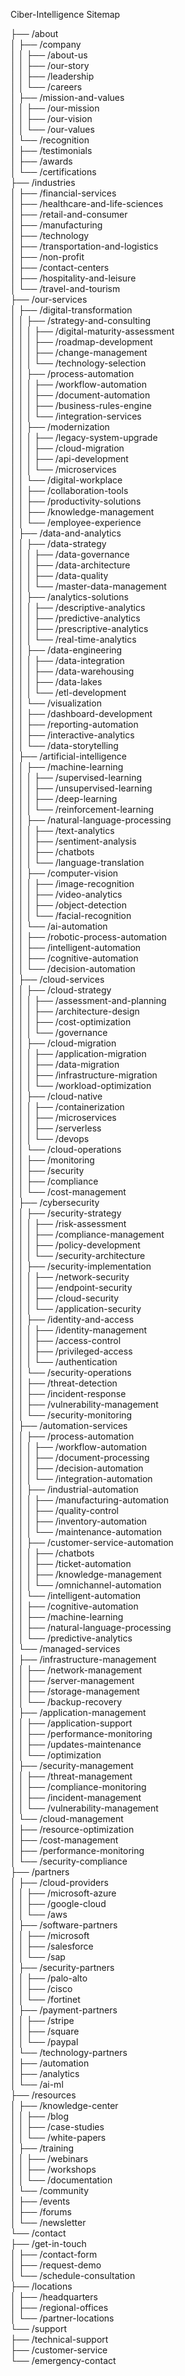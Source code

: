 Ciber-Intelligence Sitemap

├── /about  
│   ├── /company  
│   │   ├── /about-us  
│   │   ├── /our-story  
│   │   ├── /leadership  
│   │   └── /careers  
│   ├── /mission-and-values  
│   │   ├── /our-mission  
│   │   ├── /our-vision  
│   │   └── /our-values  
│   └── /recognition  
│   ├── /testimonials  
│   ├── /awards  
│   └── /certifications  
├── /industries  
│   ├── /financial-services  
│   ├── /healthcare-and-life-sciences  
│   ├── /retail-and-consumer  
│   ├── /manufacturing  
│   ├── /technology  
│   ├── /transportation-and-logistics  
│   ├── /non-profit  
│   ├── /contact-centers  
│   ├── /hospitality-and-leisure  
│   └── /travel-and-tourism  
├── /our-services  
│   ├── /digital-transformation  
│   │   ├── /strategy-and-consulting  
│   │   │   ├── /digital-maturity-assessment  
│   │   │   ├── /roadmap-development  
│   │   │   ├── /change-management  
│   │   │   └── /technology-selection  
│   │   ├── /process-automation  
│   │   │   ├── /workflow-automation  
│   │   │   ├── /document-automation  
│   │   │   ├── /business-rules-engine  
│   │   │   └── /integration-services  
│   │   ├── /modernization  
│   │   │   ├── /legacy-system-upgrade  
│   │   │   ├── /cloud-migration  
│   │   │   ├── /api-development  
│   │   │   └── /microservices  
│   │   └── /digital-workplace  
│   │   ├── /collaboration-tools  
│   │   ├── /productivity-solutions  
│   │   ├── /knowledge-management  
│   │   └── /employee-experience  
│   ├── /data-and-analytics  
│   │   ├── /data-strategy  
│   │   │   ├── /data-governance  
│   │   │   ├── /data-architecture  
│   │   │   ├── /data-quality  
│   │   │   └── /master-data-management  
│   │   ├── /analytics-solutions  
│   │   │   ├── /descriptive-analytics  
│   │   │   ├── /predictive-analytics  
│   │   │   ├── /prescriptive-analytics  
│   │   │   └── /real-time-analytics  
│   │   ├── /data-engineering  
│   │   │   ├── /data-integration  
│   │   │   ├── /data-warehousing  
│   │   │   ├── /data-lakes  
│   │   │   └── /etl-development  
│   │   └── /visualization  
│   │   ├── /dashboard-development  
│   │   ├── /reporting-automation  
│   │   ├── /interactive-analytics  
│   │   └── /data-storytelling  
│   ├── /artificial-intelligence  
│   │   ├── /machine-learning  
│   │   │   ├── /supervised-learning  
│   │   │   ├── /unsupervised-learning  
│   │   │   ├── /deep-learning  
│   │   │   └── /reinforcement-learning  
│   │   ├── /natural-language-processing  
│   │   │   ├── /text-analytics  
│   │   │   ├── /sentiment-analysis  
│   │   │   ├── /chatbots  
│   │   │   └── /language-translation  
│   │   ├── /computer-vision  
│   │   │   ├── /image-recognition  
│   │   │   ├── /video-analytics  
│   │   │   ├── /object-detection  
│   │   │   └── /facial-recognition  
│   │   └── /ai-automation  
│   │   ├── /robotic-process-automation  
│   │   ├── /intelligent-automation  
│   │   ├── /cognitive-automation  
│   │   └── /decision-automation  
│   ├── /cloud-services  
│   │   ├── /cloud-strategy  
│   │   │   ├── /assessment-and-planning  
│   │   │   ├── /architecture-design  
│   │   │   ├── /cost-optimization  
│   │   │   └── /governance  
│   │   ├── /cloud-migration  
│   │   │   ├── /application-migration  
│   │   │   ├── /data-migration  
│   │   │   ├── /infrastructure-migration  
│   │   │   └── /workload-optimization  
│   │   ├── /cloud-native  
│   │   │   ├── /containerization  
│   │   │   ├── /microservices  
│   │   │   ├── /serverless  
│   │   │   └── /devops  
│   │   └── /cloud-operations  
│   │   ├── /monitoring  
│   │   ├── /security  
│   │   ├── /compliance  
│   │   └── /cost-management  
│   ├── /cybersecurity  
│   │   ├── /security-strategy  
│   │   │   ├── /risk-assessment  
│   │   │   ├── /compliance-management  
│   │   │   ├── /policy-development  
│   │   │   └── /security-architecture  
│   │   ├── /security-implementation  
│   │   │   ├── /network-security  
│   │   │   ├── /endpoint-security  
│   │   │   ├── /cloud-security  
│   │   │   └── /application-security  
│   │   ├── /identity-and-access  
│   │   │   ├── /identity-management  
│   │   │   ├── /access-control  
│   │   │   ├── /privileged-access  
│   │   │   └── /authentication  
│   │   └── /security-operations  
│   │   ├── /threat-detection  
│   │   ├── /incident-response  
│   │   ├── /vulnerability-management  
│   │   └── /security-monitoring  
│   ├── /automation-services  
│   │   ├── /process-automation  
│   │   │   ├── /workflow-automation  
│   │   │   ├── /document-processing  
│   │   │   ├── /decision-automation  
│   │   │   └── /integration-automation  
│   │   ├── /industrial-automation  
│   │   │   ├── /manufacturing-automation  
│   │   │   ├── /quality-control  
│   │   │   ├── /inventory-automation  
│   │   │   └── /maintenance-automation  
│   │   ├── /customer-service-automation  
│   │   │   ├── /chatbots  
│   │   │   ├── /ticket-automation  
│   │   │   ├── /knowledge-management  
│   │   │   └── /omnichannel-automation  
│   │   └── /intelligent-automation  
│   │   ├── /cognitive-automation  
│   │   ├── /machine-learning  
│   │   ├── /natural-language-processing  
│   │   └── /predictive-analytics  
│   └── /managed-services  
│   ├── /infrastructure-management  
│   │   ├── /network-management  
│   │   ├── /server-management  
│   │   ├── /storage-management  
│   │   └── /backup-recovery  
│   ├── /application-management  
│   │   ├── /application-support  
│   │   ├── /performance-monitoring  
│   │   ├── /updates-maintenance  
│   │   └── /optimization  
│   ├── /security-management  
│   │   ├── /threat-management  
│   │   ├── /compliance-monitoring  
│   │   ├── /incident-management  
│   │   └── /vulnerability-management  
│   └── /cloud-management  
│   ├── /resource-optimization  
│   ├── /cost-management  
│   ├── /performance-monitoring  
│   └── /security-compliance  
├── /partners  
│   ├── /cloud-providers  
│   │   ├── /microsoft-azure  
│   │   ├── /google-cloud  
│   │   └── /aws  
│   ├── /software-partners  
│   │   ├── /microsoft  
│   │   ├── /salesforce  
│   │   └── /sap  
│   ├── /security-partners  
│   │   ├── /palo-alto  
│   │   ├── /cisco  
│   │   └── /fortinet  
│   ├── /payment-partners  
│   │   ├── /stripe  
│   │   ├── /square  
│   │   └── /paypal  
│   └── /technology-partners  
│   ├── /automation  
│   ├── /analytics  
│   └── /ai-ml  
├── /resources  
│   ├── /knowledge-center  
│   │   ├── /blog  
│   │   ├── /case-studies  
│   │   └── /white-papers  
│   ├── /training  
│   │   ├── /webinars  
│   │   ├── /workshops  
│   │   └── /documentation  
│   └── /community  
│   ├── /events  
│   ├── /forums  
│   └── /newsletter  
└── /contact  
├── /get-in-touch  
│   ├── /contact-form  
│   ├── /request-demo  
│   └── /schedule-consultation  
├── /locations  
│   ├── /headquarters  
│   ├── /regional-offices  
│   └── /partner-locations  
└── /support  
├── /technical-support  
├── /customer-service  
└── /emergency-contact